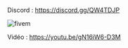 Discord : https://discord.gg/QW4TDJP

![fivem](https://i.imgur.com/hITZLd6.jpg)

Vidéo : https://youtu.be/gN16iW6-D3M

